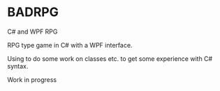 # BADRPG
C# and WPF RPG

RPG type game in C# with a WPF interface. 

Using to do some work on classes etc. to get some experience with C# syntax.

Work in progress
